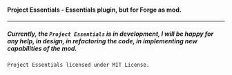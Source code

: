 #### Project Essentials - Essentials plugin, but for Forge as mod.

---

##### Currently, the `Project Essentials` is in development, I will be happy for any help, in design, in refactoring the code, in implementing new capabilities of the mod.

```
Project Essentials licensed under MIT License.
```